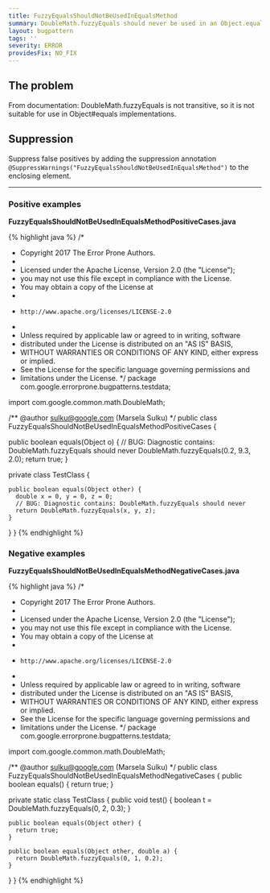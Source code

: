 ```yaml
---
title: FuzzyEqualsShouldNotBeUsedInEqualsMethod
summary: DoubleMath.fuzzyEquals should never be used in an Object.equals() method
layout: bugpattern
tags: ''
severity: ERROR
providesFix: NO_FIX
---
```


<!--
*** AUTO-GENERATED, DO NOT MODIFY ***
To make changes, edit the @BugPattern annotation or the explanation in docs/bugpattern.
-->

## The problem
From documentation: DoubleMath.fuzzyEquals is not transitive, so it is not suitable for use in Object#equals implementations.

## Suppression
Suppress false positives by adding the suppression annotation `@SuppressWarnings("FuzzyEqualsShouldNotBeUsedInEqualsMethod")` to the enclosing element.

----------

### Positive examples
__FuzzyEqualsShouldNotBeUsedInEqualsMethodPositiveCases.java__

{% highlight java %}
/*
 * Copyright 2017 The Error Prone Authors.
 *
 * Licensed under the Apache License, Version 2.0 (the "License");
 * you may not use this file except in compliance with the License.
 * You may obtain a copy of the License at
 *
 *     http://www.apache.org/licenses/LICENSE-2.0
 *
 * Unless required by applicable law or agreed to in writing, software
 * distributed under the License is distributed on an "AS IS" BASIS,
 * WITHOUT WARRANTIES OR CONDITIONS OF ANY KIND, either express or implied.
 * See the License for the specific language governing permissions and
 * limitations under the License.
 */
package com.google.errorprone.bugpatterns.testdata;

import com.google.common.math.DoubleMath;

/** @author sulku@google.com (Marsela Sulku) */
public class FuzzyEqualsShouldNotBeUsedInEqualsMethodPositiveCases {

  public boolean equals(Object o) {
    // BUG: Diagnostic contains: DoubleMath.fuzzyEquals should never
    DoubleMath.fuzzyEquals(0.2, 9.3, 2.0);
    return true;
  }

  private class TestClass {

    public boolean equals(Object other) {
      double x = 0, y = 0, z = 0;
      // BUG: Diagnostic contains: DoubleMath.fuzzyEquals should never
      return DoubleMath.fuzzyEquals(x, y, z);
    }
  }
}
{% endhighlight %}

### Negative examples
__FuzzyEqualsShouldNotBeUsedInEqualsMethodNegativeCases.java__

{% highlight java %}
/*
 * Copyright 2017 The Error Prone Authors.
 *
 * Licensed under the Apache License, Version 2.0 (the "License");
 * you may not use this file except in compliance with the License.
 * You may obtain a copy of the License at
 *
 *     http://www.apache.org/licenses/LICENSE-2.0
 *
 * Unless required by applicable law or agreed to in writing, software
 * distributed under the License is distributed on an "AS IS" BASIS,
 * WITHOUT WARRANTIES OR CONDITIONS OF ANY KIND, either express or implied.
 * See the License for the specific language governing permissions and
 * limitations under the License.
 */
package com.google.errorprone.bugpatterns.testdata;

import com.google.common.math.DoubleMath;

/** @author sulku@google.com (Marsela Sulku) */
public class FuzzyEqualsShouldNotBeUsedInEqualsMethodNegativeCases {
  public boolean equals() {
    return true;
  }

  private static class TestClass {
    public void test() {
      boolean t = DoubleMath.fuzzyEquals(0, 2, 0.3);
    }

    public boolean equals(Object other) {
      return true;
    }

    public boolean equals(Object other, double a) {
      return DoubleMath.fuzzyEquals(0, 1, 0.2);
    }
  }
}
{% endhighlight %}


